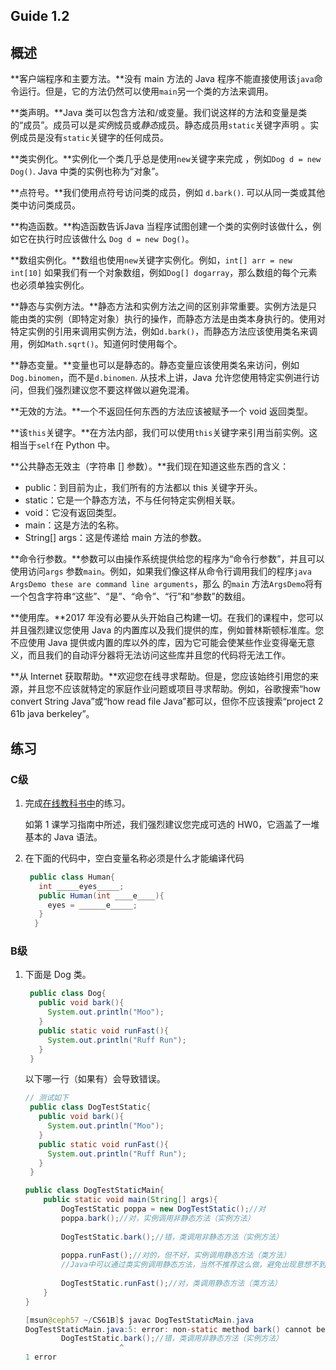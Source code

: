 ## Guide 1.2

## 概述

**客户端程序和主要方法。**没有 main 方法的 Java 程序不能直接使用该`java`命令运行。但是，它的方法仍然可以使用`main`另一个类的方法来调用。

**类声明。**Java 类可以包含方法和/或变量。我们说这样的方法和变量是类的“成员”。成员可以是*实例*成员或*静态*成员。静态成员用`static`关键字声明 。实例成员是没有`static`关键字的任何成员。

**类实例化。**实例化一个类几乎总是使用`new`关键字来完成 ，例如`Dog d = new Dog()`. Java 中类的实例也称为“对象”。

**点符号。**我们使用点符号访问类的成员，例如 `d.bark()`. 可以从同一类或其他类中访问类成员。

**构造函数。**构造函数告诉Java 当程序试图创建一个类的实例时该做什么，例如它在执行时应该做什么 `Dog d = new Dog()`。

**数组实例化。**数组也使用`new`关键字实例化。例如，`int[] arr = new int[10]` 如果我们有一个对象数组，例如`Dog[] dogarray`，那么数组的每个元素也必须单独实例化。

**静态与实例方法。**静态方法和实例方法之间的区别非常重要。实例方法是只能由类的实例（即特定对象）执行的操作，而静态方法是由类本身执行的。使用对特定实例的引用来调用实例方法，例如`d.bark()`，而静态方法应该使用类名来调用，例如`Math.sqrt()`。知道何时使用每个。

**静态变量。**变量也可以是静态的。静态变量应该使用类名来访问，例如`Dog.binomen`，而不是`d.binomen`. 从技术上讲，Java 允许您使用特定实例进行访问，但我们强烈建议您不要这样做以避免混淆。

**无效的方法。**一个不返回任何东西的方法应该被赋予一个 void 返回类型。

**该`this`关键字。**在方法内部，我们可以使用`this`关键字来引用当前实例。这相当于`self`在 Python 中。

**公共静态无效主（字符串 [] 参数）。**我们现在知道这些东西的含义：

- public：到目前为止，我们所有的方法都以 this 关键字开头。
- static：它是一个静态方法，不与任何特定实例相关联。
- void：它没有返回类型。
- main：这是方法的名称。
- String[] args：这是传递给 main 方法的参数。

**命令行参数。**参数可以由操作系统提供给您的程序为“命令行参数”，并且可以使用访问`args` 参数`main`。例如，如果我们像这样从命令行调用我们的程序`java ArgsDemo these are command line arguments`，那么 的`main` 方法`ArgsDemo`将有一个包含字符串“这些”、“是”、“命令”、“行”和“参数”的数组。

**使用库。**2017 年没有必要从头开始自己构建一切。在我们的课程中，您可以并且强烈建议您使用 Java 的内置库以及我们提供的库，例如普林斯顿标准库。您不应使用 Java 提供或内置的库以外的库，因为它可能会使某些作业变得毫无意义，而且我们的自动评分器将无法访问这些库并且您的代码将无法工作。

**从 Internet 获取帮助。**欢迎您在线寻求帮助。但是，您应该始终引用您的来源，并且您不应该就特定的家庭作业问题或项目寻求帮助。例如，谷歌搜索“how convert String Java”或“how read file Java”都可以，但你不应该搜索“project 2 61b java berkeley”。

## 练习

### C级

1. 完成[在线教科书中](https://joshhug.gitbooks.io/hug61b/content/chap1/chap12.html)的练习。

   如第 1 课学习指南中所述，我们强烈建议您完成可选的 HW0，它涵盖了一堆基本的 Java 语法。

2. 在下面的代码中，空白变量名称必须是什么才能编译代码

   ```java
    public class Human{
      int _____eyes_____;
      public Human(int ____e____){
        eyes = ______e_____;
      }
     }
   ```

### B级

1. 下面是 Dog 类。

   ```java
    public class Dog{
      public void bark(){
        System.out.println("Moo");
      }
      public static void runFast(){
        System.out.println("Ruff Run");
      }
    }
   ```

   以下哪一行（如果有）会导致错误。

   ```java
   // 测试如下
    public class DogTestStatic{
      public void bark(){
        System.out.println("Moo");
      }
      public static void runFast(){
        System.out.println("Ruff Run");
      }
    }
   
   public class DogTestStaticMain{
       public static void main(String[] args){
           DogTestStatic poppa = new DogTestStatic();//对
           poppa.bark();//对，实例调用非静态方法（实例方法）
           
           DogTestStatic.bark();//错，类调用非静态方法（实例方法）
           
           poppa.runFast();//对的，但不好，实例调用静态方法（类方法）
           //Java中可以通过类实例调用静态方法，当然不推荐这么做，避免出现意想不到的问题
           
           DogTestStatic.runFast();//对，类调用静态方法（类方法）
       }
   }
   
   [msun@ceph57 ~/CS61B]$ javac DogTestStaticMain.java
   DogTestStaticMain.java:5: error: non-static method bark() cannot be referenced from a static context
           DogTestStatic.bark();//错，类调用非静态方法（实例方法）
                        ^
   1 error
   ```